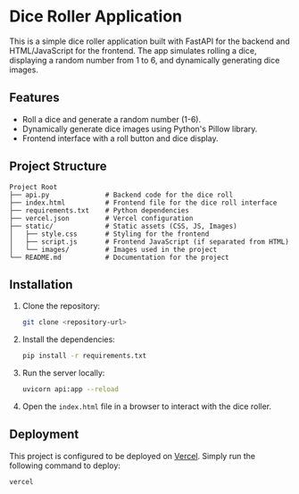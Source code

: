 # Dice Roller Application

This is a simple dice roller application built with FastAPI for the backend and HTML/JavaScript for the frontend. The app simulates rolling a dice, displaying a random number from 1 to 6, and dynamically generating dice images.

## Features
- Roll a dice and generate a random number (1-6).
- Dynamically generate dice images using Python's Pillow library.
- Frontend interface with a roll button and dice display.

## Project Structure
```
Project Root
├── api.py              # Backend code for the dice roll
├── index.html          # Frontend file for the dice roll interface
├── requirements.txt    # Python dependencies
├── vercel.json         # Vercel configuration
├── static/             # Static assets (CSS, JS, Images)
│   ├── style.css       # Styling for the frontend
│   ├── script.js       # Frontend JavaScript (if separated from HTML)
│   └── images/         # Images used in the project
└── README.md           # Documentation for the project
```

## Installation

1. Clone the repository:
   ```bash
   git clone <repository-url>
   ```
2. Install the dependencies:
   ```bash
   pip install -r requirements.txt
   ```

3. Run the server locally:
   ```bash
   uvicorn api:app --reload
   ```

4. Open the `index.html` file in a browser to interact with the dice roller.

## Deployment
This project is configured to be deployed on [Vercel](https://vercel.com/). Simply run the following command to deploy:
```bash
vercel
```
